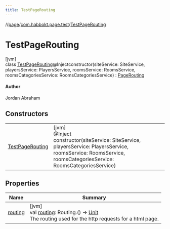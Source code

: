 ```yaml
---
title: TestPageRouting
---
```

//[page](../../../index.html)/[com.habbokt.page.test](../index.html)/[TestPageRouting](index.html)



# TestPageRouting



[jvm]\
class [TestPageRouting](index.html)@Injectconstructor(siteService: SiteService, playersService: PlayersService, roomsService: RoomsService, roomsCategoriesService: RoomsCategoriesService) : [PageRouting](../../com.habbokt.page/-page-routing/index.html)

#### Author



Jordan Abraham



## Constructors


| | |
|---|---|
| [TestPageRouting](-test-page-routing.html) | [jvm]<br>@Inject<br>constructor(siteService: SiteService, playersService: PlayersService, roomsService: RoomsService, roomsCategoriesService: RoomsCategoriesService) |


## Properties


| Name | Summary |
|---|---|
| [routing](../../com.habbokt.page/-page-routing/routing.html) | [jvm]<br>val [routing](../../com.habbokt.page/-page-routing/routing.html): Routing.() -&gt; [Unit](https://kotlinlang.org/api/latest/jvm/stdlib/kotlin/-unit/index.html)<br>The routing used for the http requests for a html page. |

